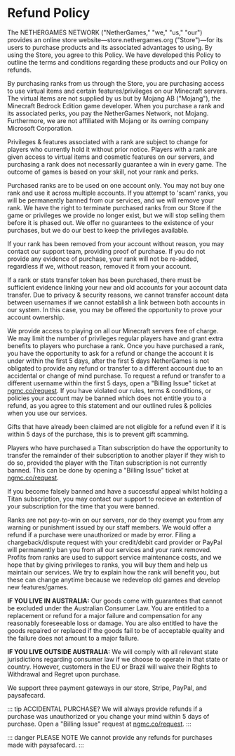 # Refund Policy

The NETHERGAMES NETWORK ("NetherGames," "we," "us," "our") provides an online store website—store.nethergames.org ("Store")—for its users to purchase products and its associated advantages to using. By using the Store, you agree to this Policy. We have developed this Policy to outline the terms and conditions regarding these products and our Policy on refunds.

By purchasing ranks from us through the Store, you are purchasing access to use virtual items and certain features/privileges on our Minecraft servers. The virtual items are not supplied by us but by Mojang AB ("Mojang"), the Minecraft Bedrock Edition game developer. When you purchase a rank and its associated perks, you pay the NetherGames Network, not Mojang. Furthermore, we are not affiliated with Mojang or its owning company Microsoft Corporation.

Privileges & features associated with a rank are subject to change for players who currently hold it without prior notice. Players with a rank are given access to virtual items and cosmetic features on our servers, and purchasing a rank does not necessarily guarantee a win in every game. The outcome of games is based on your skill, not your rank and perks.

Purchased ranks are to be used on one account only. You may not buy one rank and use it across multiple accounts. If you attempt to 'scam' ranks, you will be permanently banned from our services, and we will remove your rank. We have the right to terminate purchased ranks from our Store if the game or privileges we provide no longer exist, but we will stop selling them before it is phased out. We offer no guarantees to the existence of your purchases, but we do our best to keep the privileges available.

If your rank has been removed from your account without reason, you may contact our support team, providing proof of purchase. If you do not provide any evidence of purchase, your rank will not be re-added, regardless if we, without reason, removed it from your account.

If a rank or stats transfer token has been purchased, there must be sufficient evidence linking your new and old accounts for your account data transfer. Due to privacy & security reasons, we cannot transfer account data between usernames if we cannot establish a link between both accounts in our system. In this case, you may be offered the opportunity to prove your account ownership.

We provide access to playing on all our Minecraft servers free of charge. We may limit the number of privileges regular players have and grant extra benefits to players who purchase a rank. Once you have purchased a rank, you have the opportunity to ask for a refund or change the account it is under within the first 5 days, after the first 5 days NetherGames is not obligated to provide any refund or transfer to a different account due to an accidental or change of mind purchase. To request a refund or transfer to a different username within the first 5 days, open a "Billing Issue" ticket at [ngmc.co/request](https://ngmc.co/request). If you have violated our rules, terms & conditions, or policies your account may be banned which does not entitle you to a refund, as you agree to this statement and our outlined rules & policies when you use our services.

Gifts that have already been claimed are not eligible for a refund even if it is within 5 days of the purchase, this is to prevent gift scamming.

Players who have purchased a Titan subscription do have the opportunity to transfer the remainder of their subscription to another player if they wish to do so, provided the player with the Titan subscription is not currently banned. This can be done by opening a "Billing Issue" ticket at [ngmc.co/request](https://ngmc.co/request).

If you become falsely banned and have a successful appeal whilst holding a Titan subscription, you may contact our support to recieve an extention of your subscription for the time that you were banned. 

Ranks are not pay-to-win on our servers, nor do they exempt you from any warning or punishment issued by our staff members. We would offer a refund if a purchase were unauthorized or made by error. Filing a chargeback/dispute request with your credit/debit card provider or PayPal will permanently ban you from all our services and your rank removed. Profits from ranks are used to support service maintenance costs, and we hope that by giving privileges to ranks, you will buy them and help us maintain our services. We try to explain how the rank will benefit you, but these can change anytime because we redevelop old games and develop new features/games.

**IF YOU LIVE IN AUSTRALIA:** Our goods come with guarantees that cannot be excluded under the Australian Consumer Law. You are entitled to a replacement or refund for a major failure and compensation for any reasonably foreseeable loss or damage. You are also entitled to have the goods repaired or replaced if the goods fail to be of acceptable quality and the failure does not amount to a major failure.

**IF YOU LIVE OUTSIDE AUSTRALIA:** We will comply with all relevant state jurisdictions regarding consumer law if we choose to operate in that state or country. However, customers in the EU or Brazil will waive their Rights to Withdrawal and Regret upon purchase.

We support three payment gateways in our store, Stripe, PayPal, and paysafecard.

::: tip ACCIDENTAL PURCHASE?
We will always provide refunds if a purchase was unauthorized or you change your mind within 5 days of purchase. Open a "Billing Issue" request at [ngmc.co/request](https://ngmc.co/request).
:::

::: danger PLEASE NOTE
We cannot provide any refunds for purchases made with paysafecard.
:::

